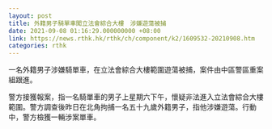 ```yaml
---
layout: post
title: 外籍男子騎單車闖立法會綜合大樓　涉嫌遊蕩被捕
date: 2021-09-08 01:16:29.000000000 +08:00
link: https://news.rthk.hk/rthk/ch/component/k2/1609532-20210908.htm
categories: rthk
---
```


一名外籍男子涉嫌騎單車，在立法會綜合大樓範圍遊蕩被捕，案件由中區警區重案組跟進。

警方接獲報案，指一名騎單車的男子上星期六下午，懷疑非法進入立法會綜合大樓範圍。警方調查後昨日在北角拘捕一名五十九歲外籍男子，指他涉嫌遊蕩。行動中，警方檢獲一輛涉案單車。
